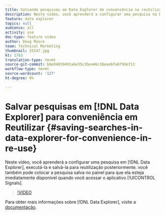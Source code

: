 ```yaml
---
title: Salvando pesquisas em Data Explorer de conveniência na reutilização
description: Neste vídeo, você aprenderá a configurar uma pesquisa na Data Explorer, executá-la e salvá-la para reutilização posteriormente. você também pode colocar a pesquisa salva no painel para que ela esteja imediatamente disponível quando você acessar o aplicativo Sinais.
feature: data explorer
topics: null
audience: all
activity: use
doc-type: feature video
author: Doug Moore
team: Technical Marketing
thumbnail: 25147.jpg
kt: 1763
translation-type: tm+mt
source-git-commit: b6e04039491a6e35c35ea46c38eaebfa879de713
workflow-type: tm+mt
source-wordcount: '127'
ht-degree: 0%

---
```



# Salvar pesquisas em [!DNL Data Explorer] para conveniência em Reutilizar {#saving-searches-in-data-explorer-for-convenience-in-re-use}

Neste vídeo, você aprenderá a configurar uma pesquisa em [!DNL Data Explorer], executá-la e salvá-la para reutilização posteriormente. você também pode colocar a pesquisa salva no painel para que ela esteja imediatamente disponível quando você acessar o aplicativo [!UICONTROL Signals].

>[!VIDEO](https://video.tv.adobe.com/v/25147/?quality=12)

Para obter mais informações sobre [!DNL Data Explorer], visite a [documentação](https://experiencecloud.adobe.com/resources/help/en_US/aam/data-explorer.html).